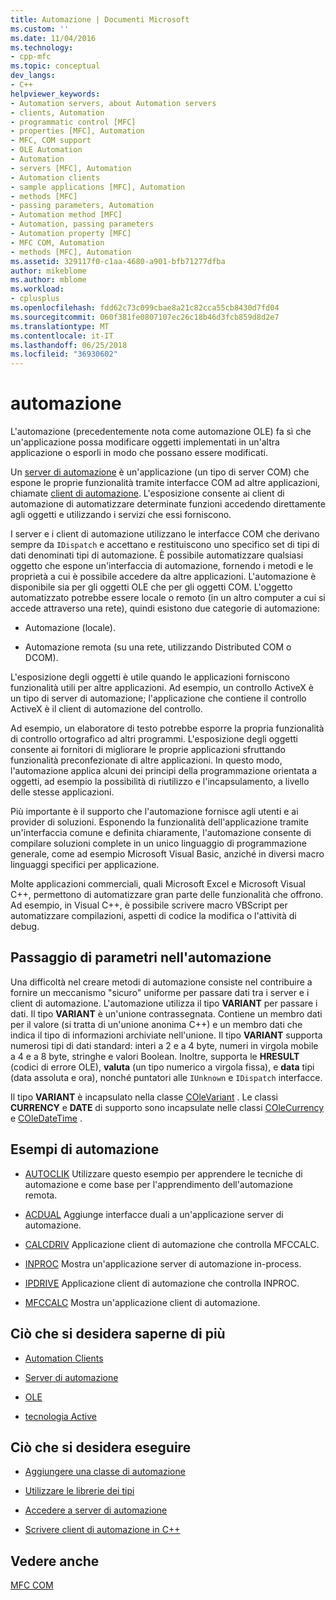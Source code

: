 ```yaml
---
title: Automazione | Documenti Microsoft
ms.custom: ''
ms.date: 11/04/2016
ms.technology:
- cpp-mfc
ms.topic: conceptual
dev_langs:
- C++
helpviewer_keywords:
- Automation servers, about Automation servers
- clients, Automation
- programmatic control [MFC]
- properties [MFC], Automation
- MFC, COM support
- OLE Automation
- Automation
- servers [MFC], Automation
- Automation clients
- sample applications [MFC], Automation
- methods [MFC]
- passing parameters, Automation
- Automation method [MFC]
- Automation, passing parameters
- Automation property [MFC]
- MFC COM, Automation
- methods [MFC], Automation
ms.assetid: 329117f0-c1aa-4680-a901-bfb71277dfba
author: mikeblome
ms.author: mblome
ms.workload:
- cplusplus
ms.openlocfilehash: fdd62c73c099cbae8a21c82cca55cb8430d7fd04
ms.sourcegitcommit: 060f381fe0807107ec26c18b46d3fcb859d8d2e7
ms.translationtype: MT
ms.contentlocale: it-IT
ms.lasthandoff: 06/25/2018
ms.locfileid: "36930602"
---
```

# <a name="automation"></a>automazione
L'automazione (precedentemente nota come automazione OLE) fa sì che un'applicazione possa modificare oggetti implementati in un'altra applicazione o esporli in modo che possano essere modificati.  
  
 Un [server di automazione](../mfc/automation-servers.md) è un'applicazione (un tipo di server COM) che espone le proprie funzionalità tramite interfacce COM ad altre applicazioni, chiamate [client di automazione](../mfc/automation-clients.md). L'esposizione consente ai client di automazione di automatizzare determinate funzioni accedendo direttamente agli oggetti e utilizzando i servizi che essi forniscono.  
  
 I server e i client di automazione utilizzano le interfacce COM che derivano sempre da `IDispatch` e accettano e restituiscono uno specifico set di tipi di dati denominati tipi di automazione. È possibile automatizzare qualsiasi oggetto che espone un'interfaccia di automazione, fornendo i metodi e le proprietà a cui è possibile accedere da altre applicazioni. L'automazione è disponibile sia per gli oggetti OLE che per gli oggetti COM. L'oggetto automatizzato potrebbe essere locale o remoto (in un altro computer a cui si accede attraverso una rete), quindi esistono due categorie di automazione:  
  
-   Automazione (locale).  
  
-   Automazione remota (su una rete, utilizzando Distributed COM o DCOM).  
  
 L'esposizione degli oggetti è utile quando le applicazioni forniscono funzionalità utili per altre applicazioni. Ad esempio, un controllo ActiveX è un tipo di server di automazione; l'applicazione che contiene il controllo ActiveX è il client di automazione del controllo.  
  
 Ad esempio, un elaboratore di testo potrebbe esporre la propria funzionalità di controllo ortografico ad altri programmi. L'esposizione degli oggetti consente ai fornitori di migliorare le proprie applicazioni sfruttando funzionalità preconfezionate di altre applicazioni. In questo modo, l'automazione applica alcuni dei principi della programmazione orientata a oggetti, ad esempio la possibilità di riutilizzo e l'incapsulamento, a livello delle stesse applicazioni.  
  
 Più importante è il supporto che l'automazione fornisce agli utenti e ai provider di soluzioni. Esponendo la funzionalità dell'applicazione tramite un'interfaccia comune e definita chiaramente, l'automazione consente di compilare soluzioni complete in un unico linguaggio di programmazione generale, come ad esempio Microsoft Visual Basic, anziché in diversi macro linguaggi specifici per applicazione.  
  
 Molte applicazioni commerciali, quali Microsoft Excel e Microsoft Visual C++, permettono di automatizzare gran parte delle funzionalità che offrono. Ad esempio, in Visual C++, è possibile scrivere macro VBScript per automatizzare compilazioni, aspetti di codice la modifica o l'attività di debug.  
  
##  <a name="_core_passing_parameters_in_automation"></a> Passaggio di parametri nell'automazione  
 Una difficoltà nel creare metodi di automazione consiste nel contribuire a fornire un meccanismo "sicuro" uniforme per passare dati tra i server e i client di automazione. L'automazione utilizza il tipo **VARIANT** per passare i dati. Il tipo **VARIANT** è un'unione contrassegnata. Contiene un membro dati per il valore (si tratta di un'unione anonima C++) e un membro dati che indica il tipo di informazioni archiviate nell'unione. Il tipo **VARIANT** supporta numerosi tipi di dati standard: interi a 2 e a 4 byte, numeri in virgola mobile a 4 e a 8 byte, stringhe e valori Boolean. Inoltre, supporta le **HRESULT** (codici di errore OLE), **valuta** (un tipo numerico a virgola fissa), e **data** tipi (data assoluta e ora), nonché puntatori alle `IUnknown` e `IDispatch` interfacce.  
  
 Il tipo **VARIANT** è incapsulato nella classe [COleVariant](../mfc/reference/colevariant-class.md) . Le classi **CURRENCY** e **DATE** di supporto sono incapsulate nelle classi [COleCurrency](../mfc/reference/colecurrency-class.md) e [COleDateTime](../atl-mfc-shared/reference/coledatetime-class.md) .  
  
## <a name="automation-samples"></a>Esempi di automazione  
  
-   [AUTOCLIK](../visual-cpp-samples.md) Utilizzare questo esempio per apprendere le tecniche di automazione e come base per l'apprendimento dell'automazione remota.  
  
-   [ACDUAL](../visual-cpp-samples.md) Aggiunge interfacce duali a un'applicazione server di automazione.  
  
-   [CALCDRIV](../visual-cpp-samples.md) Applicazione client di automazione che controlla MFCCALC.  
  
-   [INPROC](../visual-cpp-samples.md) Mostra un'applicazione server di automazione in-process.  
  
-   [IPDRIVE](../visual-cpp-samples.md) Applicazione client di automazione che controlla INPROC.  
  
-   [MFCCALC](../visual-cpp-samples.md) Mostra un'applicazione client di automazione.  
  
## <a name="what-do-you-want-to-know-more-about"></a>Ciò che si desidera saperne di più  
  
-   [Automation Clients](../mfc/automation-clients.md)  
  
-   [Server di automazione](../mfc/automation-servers.md)  
  
-   [OLE](../mfc/ole-in-mfc.md)  
  
-   [tecnologia Active](../mfc/mfc-com.md)  
  
## <a name="what-do-you-want-to-do"></a>Ciò che si desidera eseguire  
  
-   [Aggiungere una classe di automazione](../mfc/automation-servers.md)  
  
-   [Utilizzare le librerie dei tipi](../mfc/automation-clients-using-type-libraries.md)  
   
-   [Accedere a server di automazione](../mfc/automation-servers.md)  
  
-   [Scrivere client di automazione in C++](../mfc/automation-clients.md)  
  
## <a name="see-also"></a>Vedere anche  
 [MFC COM](../mfc/mfc-com.md)
